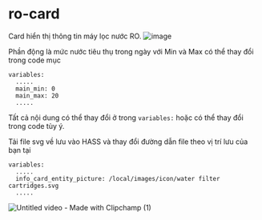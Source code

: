 # ro-card
Card hiển thị thông tin máy lọc nước RO.
![image](https://github.com/user-attachments/assets/8f20d532-24ef-4968-abf9-a402a77811fb)

Phần động là mức nước tiêu thụ trong ngày với Min và Max có thể thay đổi trong code mục
```
variables:
  .....
  main_min: 0
  main_max: 20
  .....
```
Tất cả nội dung có thể thay đổi ở trong ```variables:``` hoặc có thể thay đổi trong code tùy ý.

Tải file svg về lưu vào HASS và thay đổi đường dẫn file theo vị trí lưu của bạn tại
```
variables:
  .....
  info_card_entity_picture: /local/images/icon/water filter cartridges.svg
  .....
```

![Untitled video - Made with Clipchamp (1)](https://github.com/user-attachments/assets/acc3eaa1-2bb4-4322-85ad-21db8bffee18)
